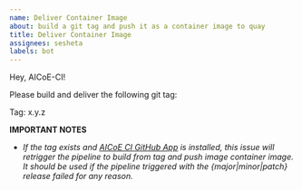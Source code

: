 ```yaml
---
name: Deliver Container Image
about: build a git tag and push it as a container image to quay
title: Deliver Container Image
assignees: sesheta
labels: bot
---
```


Hey, AICoE-CI!

Please build and deliver the following git tag:

Tag: x.y.z

**IMPORTANT NOTES**

- _If the tag exists and [AICoE CI GitHub App](https://github.com/apps/aicoe-ci) is installed, this issue will retrigger the pipeline to build from tag and push image container image. It should be used if the pipeline triggered with the {major|minor|patch} release failed for any reason._
